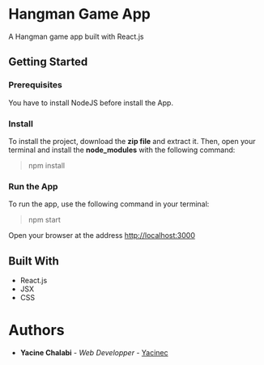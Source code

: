 # Hangman Game App
A Hangman game app built with React.js

## Getting Started

### Prerequisites
You have to install NodeJS before install the App.

### Install
To install the project, download the **zip file** and extract it.
Then, open your terminal and install the **node_modules** with the following command:
> npm install

### Run the App
To run the app, use the following command in your terminal:
> npm start

Open your browser at the address [http://localhost:3000](http://localhost:3000)


## Built With

- React.js
- JSX
- CSS

# Authors
- **Yacine Chalabi** - *Web Developper* - [Yacinec](https://github.com/yacinec)

